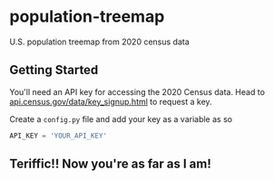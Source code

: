 # population-treemap

U.S. population treemap from 2020 census data

## Getting Started

You'll need an API key for accessing the 2020 Census data. Head to [api.census.gov/data/key_signup.html](https://api.census.gov/data/key_signup.html) to request a key.

Create a `config.py` file and add your key as a variable as so

```python
API_KEY = 'YOUR_API_KEY'
```

## Teriffic!! Now you're as far as I am!

